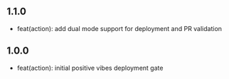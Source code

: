 ## 1.1.0

- feat(action): add dual mode support for deployment and PR validation

## 1.0.0

- feat(action): initial positive vibes deployment gate
